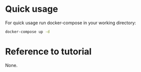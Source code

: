 <!--
---
title: Easy OCR model 
type: blog
tier: all
order: 25
meta_title: Easy OCR labeling with Label Studio
meta_description: Tutorial for how to use the example OCR backend with Label Studio 
categories:
    - tutorial
    - optical character recognition
image: "/tutorials/gpt2.png"
---
-->

# Quick usage

For quick usage run docker-compose in your working directory:

```bash
docker-compose up -d
```

# Reference to tutorial

None. 
